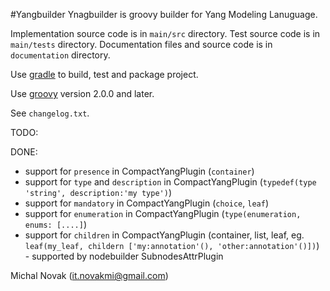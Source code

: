 #Yangbuilder
Ynagbuilder is groovy builder for Yang Modeling Lanuguage.

Implementation source code is in  `main/src` directory.
Test source code is in  `main/tests` directory.
Documentation files and source code is in  `documentation` directory.

Use [gradle][gradle_id] to build, test and package project.

Use [groovy][groovy_id] version 2.0.0 and later.

See `changelog.txt`.

TODO:

DONE:

* support for `presence` in CompactYangPlugin (`container`)
* support for `type` and `description` in CompactYangPlugin (`typedef(type 'string', description:'my type')`)
* support for `mandatory` in CompactYangPlugin (`choice`, `leaf`)
* support for `enumeration` in CompactYangPlugin (`type(enumeration, enums: [....]`)
* support for `children` in CompactYangPlugin (container, list, leaf, eg. `leaf(my_leaf, childern ['my:annotation'(), 'other:annotation'()])`) - supported by nodebuilder SubnodesAttrPlugin

Michal Novak (<it.novakmi@gmail.com>)

[gradle_id]: http://www.gradle.org/  "Gradle"
[groovy_id]: http://groovy.codehaus.org/  "Groovy"
